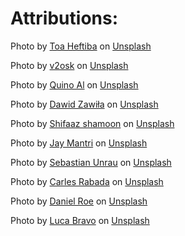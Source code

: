 # Attributions:

Photo by <a href="https://unsplash.com/@heftiba?utm_content=creditCopyText&utm_medium=referral&utm_source=unsplash">Toa Heftiba</a> on <a href="https://unsplash.com/photos/woman-standing-near-blue-steel-gate-O3ymvT7Wf9U?utm_content=creditCopyText&utm_medium=referral&utm_source=unsplash">Unsplash</a>

Photo by <a href="https://unsplash.com/@v2osk?utm_content=creditCopyText&utm_medium=referral&utm_source=unsplash">v2osk</a> on <a href="https://unsplash.com/photos/foggy-mountain-summit-1Z2niiBPg5A?utm_content=creditCopyText&utm_medium=referral&utm_source=unsplash">Unsplash</a>

Photo by <a href="https://unsplash.com/@quinoal?utm_content=creditCopyText&utm_medium=referral&utm_source=unsplash">Quino Al</a> on <a href="https://unsplash.com/photos/waves-of-body-of-water-splashing-on-sand-mBQIfKlvowM?utm_content=creditCopyText&utm_medium=referral&utm_source=unsplash">Unsplash</a>

Photo by <a href="https://unsplash.com/@davealmine?utm_content=creditCopyText&utm_medium=referral&utm_source=unsplash">Dawid Zawiła</a> on <a href="https://unsplash.com/photos/trees-under-cloudy-sky-during-sunset--G3rw6Y02D0?utm_content=creditCopyText&utm_medium=referral&utm_source=unsplash">Unsplash</a>

Photo by <a href="https://unsplash.com/@sotti?utm_content=creditCopyText&utm_medium=referral&utm_source=unsplash">Shifaaz shamoon</a> on <a href="https://unsplash.com/photos/body-of-water-on-beach-shore-9K9ipjhDdks?utm_content=creditCopyText&utm_medium=referral&utm_source=unsplash">Unsplash</a>

Photo by <a href="https://unsplash.com/@jaymantri?utm_content=creditCopyText&utm_medium=referral&utm_source=unsplash">Jay Mantri</a> on <a href="https://unsplash.com/photos/palm-trees-covered-with-fog-TFyi0QOx08c?utm_content=creditCopyText&utm_medium=referral&utm_source=unsplash">Unsplash</a>

Photo by <a href="https://unsplash.com/@sebastian_unrau?utm_content=creditCopyText&utm_medium=referral&utm_source=unsplash">Sebastian Unrau</a> on <a href="https://unsplash.com/photos/empty-road-between-trees-on-forest-v4e3JI7DDHI?utm_content=creditCopyText&utm_medium=referral&utm_source=unsplash">Unsplash</a>

Photo by <a href="https://unsplash.com/@carlesrgm?utm_content=creditCopyText&utm_medium=referral&utm_source=unsplash">Carles Rabada</a> on <a href="https://unsplash.com/photos/aerial-view-of-beach-DD1fSz2HF1s?utm_content=creditCopyText&utm_medium=referral&utm_source=unsplash">Unsplash</a>

Photo by <a href="https://unsplash.com/@danielroe?utm_content=creditCopyText&utm_medium=referral&utm_source=unsplash">Daniel Roe</a> on <a href="https://unsplash.com/photos/photo-of-two-mountains-lpjb_UMOyx8?utm_content=creditCopyText&utm_medium=referral&utm_source=unsplash">Unsplash</a>

Photo by <a href="https://unsplash.com/@lucabravo?utm_content=creditCopyText&utm_medium=referral&utm_source=unsplash">Luca Bravo</a> on <a href="https://unsplash.com/photos/boat-docked-near-house-VowIFDxogG4?utm_content=creditCopyText&utm_medium=referral&utm_source=unsplash">Unsplash</a>
  